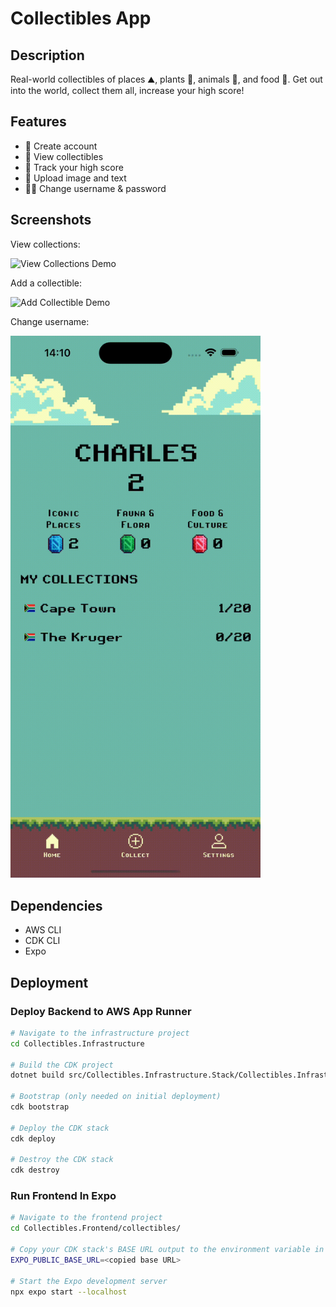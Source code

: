 # Collectibles App

## Description

Real-world collectibles of places ⛰️, plants 🌷, animals 🦁, and food 🍷.
Get out into the world, collect them all, increase your high score!

## Features

- 📲 Create account
- 🚠 View collectibles
- 💯 Track your high score 
- 📸 Upload image and text
- 👨‍🔧 Change username & password

## Screenshots

View collections:

<img src="./gifs/viewCollections.gif" alt="View Collections Demo" width="400"/>

Add a collectible:

<img src="./gifs/addCollectible.gif" alt="Add Collectible Demo" width="400"/>


Change username:

<img src="./gifs/changeUsername.gif" alt="Change Username Demo" width="400"/>

## Dependencies

- AWS CLI 
- CDK CLI 
- Expo

## Deployment

### Deploy Backend to AWS App Runner

```bash
# Navigate to the infrastructure project
cd Collectibles.Infrastructure

# Build the CDK project
dotnet build src/Collectibles.Infrastructure.Stack/Collectibles.Infrastructure.Stack.csproj -c Release

# Bootstrap (only needed on initial deployment)
cdk bootstrap

# Deploy the CDK stack
cdk deploy

# Destroy the CDK stack
cdk destroy
```

### Run Frontend In Expo

```bash
# Navigate to the frontend project
cd Collectibles.Frontend/collectibles/

# Copy your CDK stack's BASE URL output to the environment variable in your .env file:
EXPO_PUBLIC_BASE_URL=<copied base URL>

# Start the Expo development server
npx expo start --localhost
```


